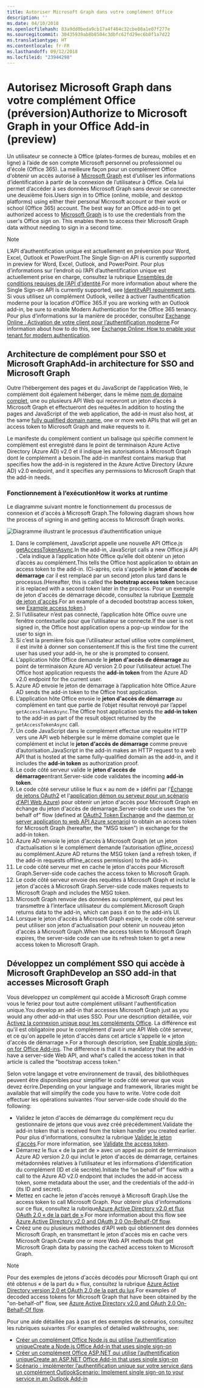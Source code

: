 ```yaml
---
title: Autoriser Microsoft Graph dans votre complément Office
description: ''
ms.date: 04/10/2018
ms.openlocfilehash: 83a9dd0beda9cb17a4f404c32cbe08a1e07f277e
ms.sourcegitcommit: 30435939ab8b8504c3dbfc62fd29ec6b0f1a7d22
ms.translationtype: HT
ms.contentlocale: fr-FR
ms.lasthandoff: 09/12/2018
ms.locfileid: "23944298"
---
```

# <a name="authorize-to-microsoft-graph-in-your-office-add-in-preview"></a><span data-ttu-id="f01a5-102">Autorisez Microsoft Graph dans votre complément Office (préversion)</span><span class="sxs-lookup"><span data-stu-id="f01a5-102">Authorize to Microsoft Graph in your Office Add-in (preview)</span></span>

<span data-ttu-id="f01a5-p101">Un utilisateur se connecte à Office (plates-formes de bureau, mobiles et en ligne) à l’aide de son compte Microsoft personnel ou professionnel ou d'école (Office 365). La meilleure façon pour un complément Office d'obtenir un accès autorisé à [Microsoft Graph](https://developer.microsoft.com/graph/docs) est d’utiliser les informations d’identification à partir de la connexion de l’utilisateur à Office. Cela lui permet d’accéder à ses données Microsoft Graph sans devoir se connecter une deuxième fois.</span><span class="sxs-lookup"><span data-stu-id="f01a5-p101">Users sign in to Office (online, mobile, and desktop platforms) using either their personal Microsoft account or their work or school (Office 365) account. The best way for an Office add-in to get authorized access to [Microsoft Graph](https://developer.microsoft.com/graph/docs) is to use the credentials from the user's Office sign on. This enables them to access their Microsoft Graph data without needing to sign in a second time.</span></span> 

> [!NOTE]
> <span data-ttu-id="f01a5-106">L’API d’authentification unique est actuellement en préversion pour Word, Excel, Outlook et PowerPoint.</span><span class="sxs-lookup"><span data-stu-id="f01a5-106">The Single Sign-on API is currently supported in preview for Word, Excel, Outlook, and PowerPoint.</span></span> <span data-ttu-id="f01a5-107">Pour plus d’informations sur l’endroit où l’API d’authentification unique est actuellement prise en charge, consultez la rubrique [Ensembles de conditions requises de l’API d’identité](https://docs.microsoft.com/javascript/office/requirement-sets/identity-api-requirement-sets?view=office-js).</span><span class="sxs-lookup"><span data-stu-id="f01a5-107">For more information about where the Single Sign-on API is currently supported, see [IdentityAPI requirement sets](https://docs.microsoft.com/javascript/office/requirement-sets/identity-api-requirement-sets?view=office-js).</span></span>
> <span data-ttu-id="f01a5-108">Si vous utilisez un complément Outlook, veillez à activer l’authentification moderne pour la location d’Office 365.</span><span class="sxs-lookup"><span data-stu-id="f01a5-108">If you are working with an Outlook add-in, be sure to enable Modern Authentication for the Office 365 tenancy.</span></span> <span data-ttu-id="f01a5-109">Pour plus d’informations sur la manière de procéder, consultez [Exchange Online : Activation de votre client pour l’authentification moderne](https://social.technet.microsoft.com/wiki/contents/articles/32711.exchange-online-how-to-enable-your-tenant-for-modern-authentication.aspx).</span><span class="sxs-lookup"><span data-stu-id="f01a5-109">For information about how to do this, see [Exchange Online: How to enable your tenant for modern authentication](https://social.technet.microsoft.com/wiki/contents/articles/32711.exchange-online-how-to-enable-your-tenant-for-modern-authentication.aspx).</span></span>

## <a name="add-in-architecture-for-sso-and-microsoft-graph"></a><span data-ttu-id="f01a5-110">Architecture de complément pour SSO et Microsoft Graph</span><span class="sxs-lookup"><span data-stu-id="f01a5-110">Add-in architecture for SSO and Microsoft Graph</span></span>

<span data-ttu-id="f01a5-111">Outre l’hébergement des pages et du JavaScript de l’application Web, le complément doit également héberger, dans le même [nom de domaine complet](https://docs.microsoft.com/windows/desktop/DNS/f-gly#_dns_fully_qualified_domain_name_fqdn__gly), une ou plusieurs API Web qui recevront un jeton d’accès à Microsoft Graph et effectueront des requêtes.</span><span class="sxs-lookup"><span data-stu-id="f01a5-111">In addition to hosting the pages and JavaScript of the web application, the add-in must also host, at the same [fully qualified domain name](https://docs.microsoft.com/windows/desktop/DNS/f-gly#_dns_fully_qualified_domain_name_fqdn__gly), one or more web APIs that will get an access token to Microsoft Graph and make requests to it.</span></span>

<span data-ttu-id="f01a5-112">Le manifeste du complément contient un balisage qui spécifie comment le complément est enregistré dans le point de terminaison Azure Active Directory (Azure AD) v2.0 et il indique les autorisations à Microsoft Graph dont le complément a besoin.</span><span class="sxs-lookup"><span data-stu-id="f01a5-112">The add-in manifest contains markup that specifies how the add-in is registered in the Azure Active Directory (Azure AD) v2.0 endpoint, and it specifies any permissions to Microsoft Graph that the add-in needs.</span></span>

### <a name="how-it-works-at-runtime"></a><span data-ttu-id="f01a5-113">Fonctionnement à l’exécution</span><span class="sxs-lookup"><span data-stu-id="f01a5-113">How it works at runtime</span></span>

<span data-ttu-id="f01a5-114">Le diagramme suivant montre le fonctionnement du processus de connexion et d'accès à Microsoft Graph.</span><span class="sxs-lookup"><span data-stu-id="f01a5-114">The following diagram shows how the process of signing in and getting access to Microsoft Graph works.</span></span>

![Diagramme illustrant le processus d’authentification unique](../images/sso-access-to-microsoft-graph.png)

1. <span data-ttu-id="f01a5-116">Dans le complément, JavaScript appelle une nouvelle API Office.js [getAccessTokenAsync](https://docs.microsoft.com/office/dev/add-ins/develop/sso-in-office-add-ins#sso-api-reference).</span><span class="sxs-lookup"><span data-stu-id="f01a5-116">In the add-in, JavaScript calls a new Office.js API [](https://docs.microsoft.com/office/dev/add-ins/develop/sso-in-office-add-ins#sso-api-reference).</span></span> <span data-ttu-id="f01a5-117">Cela indique à l’application hôte Office qu’elle doit obtenir un jeton d’accès au complément.</span><span class="sxs-lookup"><span data-stu-id="f01a5-117">This tells the Office host application to obtain an access token to the add-in.</span></span> <span data-ttu-id="f01a5-118">(Ci-après, cela s'appelle le **jeton d'accès de démarrage** car il est remplacé par un second jeton plus tard dans le processus.</span><span class="sxs-lookup"><span data-stu-id="f01a5-118">(Hereafter, this is called the **bootstrap access token** because it is replaced with a second token later in the process.</span></span> <span data-ttu-id="f01a5-119">Pour un exemple de jeton d'accès de démarrage décodé, consultez la rubrique [Exemple de jeton d'accès](sso-in-office-add-ins.md#example-access-token).</span><span class="sxs-lookup"><span data-stu-id="f01a5-119">For an example of a decoded bootstrap access token, see [Example access token](sso-in-office-add-ins.md#example-access-token).)</span></span>
1. <span data-ttu-id="f01a5-120">Si l’utilisateur n’est pas connecté, l’application hôte Office ouvre une fenêtre contextuelle pour que l’utilisateur se connecte.</span><span class="sxs-lookup"><span data-stu-id="f01a5-120">If the user is not signed in, the Office host application opens a pop-up window for the user to sign in.</span></span>
1. <span data-ttu-id="f01a5-121">Si c’est la première fois que l’utilisateur actuel utilise votre complément, il est invité à donner son consentement.</span><span class="sxs-lookup"><span data-stu-id="f01a5-121">If this is the first time the current user has used your add-in, he or she is prompted to consent.</span></span>
1. <span data-ttu-id="f01a5-122">L’application hôte Office demande le **jeton d'accès de démarrage** au point de terminaison Azure AD version 2.0 pour l’utilisateur actuel.</span><span class="sxs-lookup"><span data-stu-id="f01a5-122">The Office host application requests the **add-in token** from the Azure AD v2.0 endpoint for the current user.</span></span>
1. <span data-ttu-id="f01a5-123">Azure AD envoie le jeton de démarrage à l’application hôte Office.</span><span class="sxs-lookup"><span data-stu-id="f01a5-123">Azure AD sends the add-in token to the Office host application.</span></span>
1. <span data-ttu-id="f01a5-124">L’application hôte Office envoie le **jeton d'accès de démarrage** au complément en tant que partie de l’objet résultat renvoyé par l’appel `getAccessTokenAsync`.</span><span class="sxs-lookup"><span data-stu-id="f01a5-124">The Office host application sends the **add-in token** to the add-in as part of the result object returned by the `getAccessTokenAsync` call.</span></span>
1. <span data-ttu-id="f01a5-125">Un code JavaScript dans le complément effectue une requête HTTP vers une API web hébergée sur le même domaine complet que le complément et inclut le **jeton d'accès de démarrage** comme preuve d’autorisation.</span><span class="sxs-lookup"><span data-stu-id="f01a5-125">JavaScript in the add-in makes an HTTP request to a web API that is hosted at the same fully-qualified domain as the add-in, and it includes the **add-in token** as authorization proof.</span></span>  
1. <span data-ttu-id="f01a5-126">Le code côté serveur valide le **jeton d'accès de démarrage**entrant.</span><span class="sxs-lookup"><span data-stu-id="f01a5-126">Server-side code validates the incoming **add-in token**.</span></span>
1. <span data-ttu-id="f01a5-127">Le code côté serveur utilise le flux « au nom de » (défini par l'[Échange de jetons OAuth2](https://tools.ietf.org/html/draft-ietf-oauth-token-exchange-02) et l'[application démon ou serveur pour un scénario d'API Web Azure](https://docs.microsoft.com/azure/active-directory/develop/active-directory-authentication-scenarios#daemon-or-server-application-to-web-api)) pour obtenir un jeton d'accès pour Microsoft Graph en échange du jeton d'accès de démarrage.</span><span class="sxs-lookup"><span data-stu-id="f01a5-127">Server-side code uses the “on behalf of” flow (defined at [OAuth2 Token Exchange](https://tools.ietf.org/html/draft-ietf-oauth-token-exchange-02) and the [daemon or server application to web API Azure scenario](https://docs.microsoft.com/azure/active-directory/develop/active-directory-authentication-scenarios#daemon-or-server-application-to-web-api)) to obtain an access token for Microsoft Graph (hereafter, the "MSG token") in exchange for the add-in token.</span></span>
1. <span data-ttu-id="f01a5-128">Azure AD renvoie le jeton d'accès à Microsoft Graph (et un jeton d’actualisation si le complément demande l’autorisation *offline_access*) au complément.</span><span class="sxs-lookup"><span data-stu-id="f01a5-128">Azure AD returns the MSG token (and a refresh token, if the add-in requests offline_access permission) to the add-in.</span></span>
1. <span data-ttu-id="f01a5-129">Le code côté serveur met en cache le jeton d'accès pour Microsoft Graph.</span><span class="sxs-lookup"><span data-stu-id="f01a5-129">Server-side code caches the access token to Microsoft Graph.</span></span>
1. <span data-ttu-id="f01a5-130">Le code côté serveur envoie des requêtes à Microsoft Graph et inclut le jeton d'accès à Microsoft Graph.</span><span class="sxs-lookup"><span data-stu-id="f01a5-130">Server-side code makes requests to Microsoft Graph and includes the MSG token.</span></span>
1. <span data-ttu-id="f01a5-131">Microsoft Graph renvoie des données au complément, qui peut les transmettre à l’interface utilisateur du complément.</span><span class="sxs-lookup"><span data-stu-id="f01a5-131">Microsoft Graph returns data to the add-in, which can pass it on to the add-in’s UI.</span></span>
1. <span data-ttu-id="f01a5-132">Lorsque le jeton d'accès à Microsoft Graph expire, le code côté serveur peut utiliser son jeton d'actualisation pour obtenir un nouveau jeton d'accès à Microsoft Graph.</span><span class="sxs-lookup"><span data-stu-id="f01a5-132">When the access token to Microsoft Graph expires, the server-side code can use its refresh token to get a new access token to Microsoft Graph.</span></span>

## <a name="develop-an-sso-add-in-that-accesses-microsoft-graph"></a><span data-ttu-id="f01a5-133">Développez un complément SSO qui accède à Microsoft Graph</span><span class="sxs-lookup"><span data-stu-id="f01a5-133">Develop an SSO add-in that accesses Microsoft Graph</span></span>

<span data-ttu-id="f01a5-134">Vous développez un complément qui accède à Microsoft Graph comme vous le feriez pour tout autre complément utilisant l'authentification unique.</span><span class="sxs-lookup"><span data-stu-id="f01a5-134">You develop an add-in that accesses Microsoft Graph just as you would any other add-in that uses SSO.</span></span> <span data-ttu-id="f01a5-135">Pour une description détaillée, voir [Activez la connexion unique pour les compléments Office](https://docs.microsoft.com/office/dev/add-ins/develop/sso-in-office-add-ins). La différence est qu'il est obligatoire pour le complément d'avoir une API Web côté serveur, et ce qu'on appelle le jeton d'accès dans cet article s'appelle le « jeton d'accès de démarrage ».</span><span class="sxs-lookup"><span data-stu-id="f01a5-135">For a thorough description, see [Enable single sign-on for Office Add-ins](https://docs.microsoft.com/office/dev/add-ins/develop/sso-in-office-add-ins). The difference is that it is mandatory that the add-in have a server-side Web API, and what's called the access token in that article is called the "bootstrap access token."</span></span> 

<span data-ttu-id="f01a5-136">Selon votre langage et votre environnement de travail, des bibliothèques peuvent être disponibles pour simplifier le code côté serveur que vous devez écrire.</span><span class="sxs-lookup"><span data-stu-id="f01a5-136">Depending on your language and framework, libraries might be available that will simplify the code you have to write.</span></span> <span data-ttu-id="f01a5-137">Votre code doit effectuer les opérations suivantes :</span><span class="sxs-lookup"><span data-stu-id="f01a5-137">Your server-side code should do the following:</span></span>

* <span data-ttu-id="f01a5-138">Validez le jeton d'accès de démarrage du complément reçu du gestionnaire de jetons que vous avez créé précédemment.</span><span class="sxs-lookup"><span data-stu-id="f01a5-138">Validate the add-in token that is received from the token handler you created earlier.</span></span> <span data-ttu-id="f01a5-139">Pour plus d'informations, consultez la rubrique [Valider le jeton d'accès](sso-in-office-add-ins.md#validate-the-access-token).</span><span class="sxs-lookup"><span data-stu-id="f01a5-139">For more information, see [Validate the access token](sso-in-office-add-ins.md#validate-the-access-token).</span></span> 
* <span data-ttu-id="f01a5-140">Démarrez le flux « de la part de » avec un appel au point de terminaison Azure AD version 2.0 qui inclut le jeton d'accès de démarrage, certaines métadonnées relatives à l’utilisateur et les informations d’identification du complément (ID et clé secrète).</span><span class="sxs-lookup"><span data-stu-id="f01a5-140">Initiate the “on behalf of” flow with a call to the Azure AD v2.0 endpoint that includes the add-in access token, some metadata about the user, and the credentials of the add-in (its ID and secret).</span></span>
* <span data-ttu-id="f01a5-141">Mettez en cache le jeton d'accès renvoyé à Microsoft Graph.</span><span class="sxs-lookup"><span data-stu-id="f01a5-141">Use the access token to call Microsoft Graph.</span></span> <span data-ttu-id="f01a5-142">Pour obtenir plus d'informations sur ce flux, consultez la rubrique[Azure Active Directory v2.0 et flux OAuth 2.0 « de la part de »](https://docs.microsoft.com/azure/active-directory/develop/active-directory-v2-protocols-oauth-on-behalf-of).</span><span class="sxs-lookup"><span data-stu-id="f01a5-142">For more information about this flow see [Azure Active Directory v2.0 and OAuth 2.0 On-Behalf-Of flow](https://docs.microsoft.com/azure/active-directory/develop/active-directory-v2-protocols-oauth-on-behalf-of).</span></span>
* <span data-ttu-id="f01a5-143">Créez une ou plusieurs méthodes d'API web qui obtiennent des données Microsoft Graph, en transmettant le jeton d'accès mis en cache vers Microsoft Graph.</span><span class="sxs-lookup"><span data-stu-id="f01a5-143">Create one or more Web API methods that get Microsoft Graph data by passing the cached access token to Microsoft Graph.</span></span>

> [!NOTE]
> <span data-ttu-id="f01a5-144">Pour des exemples de jetons d'accès décodés pour Microsoft Graph qui ont été obtenus « de la part du » flux, consultez la rubrique [Azure Active Directory version 2.0 et OAuth 2.0 de la part du lux](https://docs.microsoft.com/azure/active-directory/develop/active-directory-v2-protocols-oauth-on-behalf-of).</span><span class="sxs-lookup"><span data-stu-id="f01a5-144">For examples of decoded access tokens for Microsoft Graph that have been obtained by the "on-behalf-of" flow, see [Azure Active Directory v2.0 and OAuth 2.0 On-Behalf-Of flow](https://docs.microsoft.com/azure/active-directory/develop/active-directory-v2-protocols-oauth-on-behalf-of).</span></span>

<span data-ttu-id="f01a5-145">Pour une aide détaillée pas à pas et des exemples de scénarios, consultez les rubriques suivantes :</span><span class="sxs-lookup"><span data-stu-id="f01a5-145">For examples of detailed walkthroughs, see:</span></span>

* [<span data-ttu-id="f01a5-146">Créer un complément Office Node.js qui utilise l’authentification unique</span><span class="sxs-lookup"><span data-stu-id="f01a5-146">Create a Node.js Office Add-in that uses single sign-on</span></span>](create-sso-office-add-ins-nodejs.md)
* [<span data-ttu-id="f01a5-147">Créer un complément Office ASP.NET qui utilise l’authentification unique</span><span class="sxs-lookup"><span data-stu-id="f01a5-147">Create an ASP.NET Office Add-in that uses single sign-on</span></span>](create-sso-office-add-ins-aspnet.md)
* [<span data-ttu-id="f01a5-148">Scénario : implémenter l’authentification unique sur votre service dans un complément Outlook</span><span class="sxs-lookup"><span data-stu-id="f01a5-148">Scenario: Implement single sign-on to your service in an Outlook Add-in</span></span>](https://docs.microsoft.com/outlook/add-ins/implement-sso-in-outlook-add-in)



